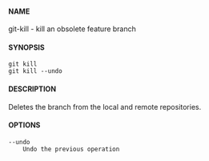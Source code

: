 #### NAME

git-kill - kill an obsolete feature branch


#### SYNOPSIS

```
git kill
git kill --undo
```


#### DESCRIPTION

Deletes the branch from the local and remote repositories.


#### OPTIONS

```
--undo
    Undo the previous operation
```
